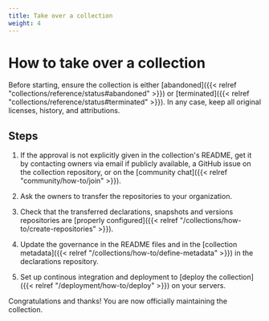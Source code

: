 ```yaml
---
title: Take over a collection
weight: 4
---
```


# How to take over a collection

Before starting, ensure the collection is either [abandoned]({{< relref "collections/reference/status#abandoned" >}}) or [terminated]({{< relref "collections/reference/status#terminated" >}}). In any case, keep all original licenses, history, and attributions.

## Steps

1. If the approval is not explicitly given in the collection's README, get it by contacting owners via email if publicly available, a GitHub issue on the collection repository, or on the [community chat]({{< relref "community/how-to/join" >}}).

2. Ask the owners to transfer the repositories to your organization.

3. Check that the transferred declarations, snapshots and versions repositories are [properly configured]({{< relref "/collections/how-to/create-repositories" >}}).

4. Update the governance in the README files and in the [collection metadata]({{< relref "/collections/how-to/define-metadata" >}}) in the declarations repository.

5. Set up continous integration and deployment to [deploy the collection]({{< relref "/deployment/how-to/deploy" >}}) on your servers.

Congratulations and thanks! You are now officially maintaining the collection.
